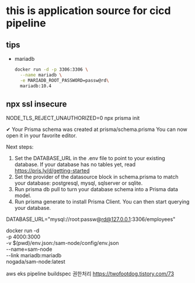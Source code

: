# this is application source for cicd pipeline

## tips
- mariadb  
  ``` sh
  docker run -d -p 3306:3306 \
    --name mariadb \
    -e MARIADB_ROOT_PASSWORD=passw@rd\
    mariadb:10.4
  ```

## npx ssl insecure
NODE_TLS_REJECT_UNAUTHORIZED=0 npx prisma init

✔ Your Prisma schema was created at prisma/schema.prisma
  You can now open it in your favorite editor.

Next steps:
1. Set the DATABASE_URL in the .env file to point to your existing database. If your database has no tables yet, read https://pris.ly/d/getting-started
2. Set the provider of the datasource block in schema.prisma to match your database: postgresql, mysql, sqlserver or sqlite.
3. Run prisma db pull to turn your database schema into a Prisma data model.
4. Run prisma generate to install Prisma Client. You can then start querying your database.

DATABASE_URL="mysql://root:passw@rd@127.0.0.1:3306/employees"


docker run -d \
  -p 4000:3000 \
  -v $(pwd)/env.json:/sam-node/config/env.json \
  --name=sam-node \
  --link mariadb:mariadb \
  nogada/sam-node:latest



aws eks pipeline buildspec 권한처리 
https://twofootdog.tistory.com/73